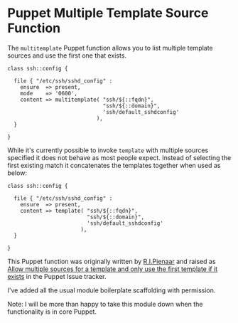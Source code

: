 # Puppet Multiple Template Source Function #

The `multitemplate` Puppet function allows you to list multiple template
sources and use the first one that exists.

    class ssh::config {
    
      file { "/etc/ssh/sshd_config" :
        ensure  => present,
        mode    => '0600',
        content => multitemplate( "ssh/${::fqdn}",
                                  "ssh/${::domain}",
                                  'ssh/default_sshdconfig'
                                ),
      }
    
    }


While it's currently possible to invoke `template` with multiple sources
specified it does not behave as most people expect. Instead of selecting
the first existing match it concatenates the templates together when used as below:

    class ssh::config {

      file { "/etc/ssh/sshd_config" :
        ensure  => present,
        content => template( "ssh/${::fqdn}",
                             "ssh/${::domain}",
                             'ssh/default_sshdconfig'
                           ),
      }

    }

This Puppet function was originally written by 
[R.I.Pienaar](http://www.devco.net/) and raised as 
[Allow multiple sources for a template and only use the first template if it exists](projects.puppetlabs.com/issues/1818)
in the Puppet Issue tracker.

I've added all the usual module boilerplate scaffolding with permission.

Note:
I will be more than happy to take this module down when the functionality is in core Puppet.
